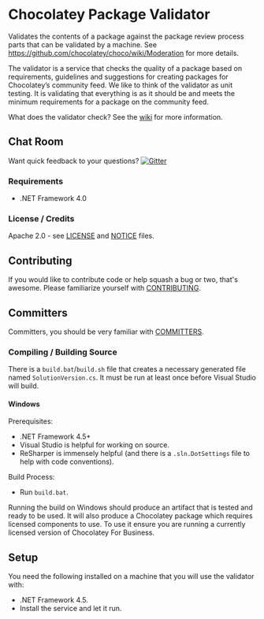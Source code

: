 # Chocolatey Package Validator

Validates the contents of a package against the package review process parts that can be validated by a machine. See https://github.com/chocolatey/choco/wiki/Moderation for more details.

The validator is a service that checks the quality of a package based on requirements, guidelines and suggestions for creating packages for Chocolatey’s community feed. We like to think of the validator as unit testing. It is validating that everything is as it should be and meets the minimum requirements for a package on the community feed.

What does the validator check? See the [wiki](https://github.com/chocolatey/package-validator/wiki) for more information.

## Chat Room

Want quick feedback to your questions? [![Gitter](https://badges.gitter.im/Join%20Chat.svg)](https://gitter.im/chocolatey/choco?utm_source=badge&utm_medium=badge&utm_campaign=pr-badge&utm_content=badge)

### Requirements

* .NET Framework 4.0

### License / Credits

Apache 2.0 - see [LICENSE](https://github.com/chocolatey/package-validator/blob/master/LICENSE) and [NOTICE](https://github.com/chocolatey/package-validator/blob/master/NOTICE) files.

## Contributing

If you would like to contribute code or help squash a bug or two, that's awesome. Please familiarize yourself with [CONTRIBUTING](https://github.com/chocolatey/package-validator/blob/master/CONTRIBUTING.md).

## Committers

Committers, you should be very familiar with [COMMITTERS](https://github.com/chocolatey/package-validator/blob/master/COMMITTERS.md).

### Compiling / Building Source

There is a `build.bat`/`build.sh` file that creates a necessary generated file named `SolutionVersion.cs`. It must be run at least once before Visual Studio will build.

#### Windows

Prerequisites:

* .NET Framework 4.5+
* Visual Studio is helpful for working on source.
* ReSharper is immensely helpful (and there is a `.sln.DotSettings` file to help with code conventions).

Build Process:

* Run `build.bat`.

Running the build on Windows should produce an artifact that is tested and ready to be used. It will also produce a Chocolatey package which requires licensed components to use. To use it ensure you are running a currently licensed version of Chocolatey For Business.

## Setup

You need the following installed on a machine that you will use the validator with:

* .NET Framework 4.5.
* Install the service and let it run.